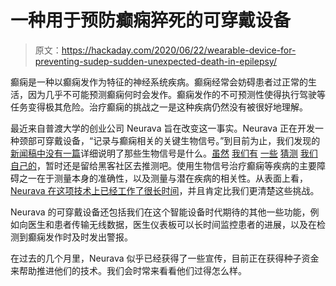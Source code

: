 # 一种用于预防癫痫猝死的可穿戴设备

> 原文：<https://hackaday.com/2020/06/22/wearable-device-for-preventing-sudep-sudden-unexpected-death-in-epilepsy/>

癫痫是一种以癫痫发作为特征的神经系统疾病。癫痫经常会妨碍患者过正常的生活，因为几乎不可能预测癫痫何时会发作。癫痫发作的不可预测性使得执行驾驶等任务变得极其危险。治疗癫痫的挑战之一是这种疾病仍然没有被很好地理解。

最近来自普渡大学的创业公司 Neurava 旨在改变这一事实。Neurava 正在开发一种颈部可穿戴设备，“记录与癫痫相关的关键生物信号。”到目前为止，我们发现的[新闻稿中没有一篇](https://www.purdue.edu/newsroom/releases/2020/Q2/a-wearable-device-may-help-prevent-unexpected-death-in-epilepsy.html)详细说明了那些生物信号是什么。[虽然](https://hackaday.com/2017/05/02/hackaday-prize-entry-eeg-seizure-detection/) [我们有](https://hackaday.com/2013/05/28/shocking-your-brain-and-making-yourself-smarter/) [一些](https://hackaday.com/2020/03/13/hearing-aid-reads-your-mind/) [猜测](https://hackaday.com/2019/07/24/brain-computer-interfaces-separating-fact-from-fiction-on-musks-brain-implant-claims/) [我们自己的](https://hackaday.com/2019/04/25/scientists-create-speech-from-brain-signals/)，暂时还是留给黑客社区去推测吧。使用生物信号治疗癫痫等疾病的主要障碍之一在于测量本身的准确性，以及测量与潜在疾病的相关性。从表面上看， [Neurava 在这项技术上已经工作了很长时间](https://scholar.google.com/citations?user=3KXmIUgAAAAJ&hl=en&oi=ao)，并且肯定比我们更清楚这些挑战。

Neurava 的可穿戴设备还包括我们在这个智能设备时代期待的其他一些功能，例如向医生和患者传输无线数据，医生仪表板可以长时间监控患者的进展，以及在检测到癫痫发作时及时发出警报。

在过去的几个月里，Neurava 似乎已经获得了一些宣传，目前正在获得种子资金来帮助推进他们的技术。我们会时常来看看他们过得怎么样。